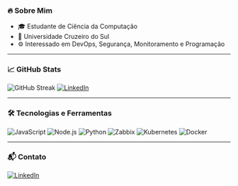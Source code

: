 ### 🔥 Sobre Mim
- 🎓 Estudante de Ciência da Computação  
- 🎯 Universidade Cruzeiro do Sul  
- ⚙️ Interessado em DevOps, Segurança, Monitoramento e Programação  

---

### 📈 GitHub Stats
![GitHub Streak](https://streak-stats.demolab.com?user=Musta-eideh&theme=tokyonight&hide_border=true&border_radius=10)
[![LinkedIn](https://img.shields.io/badge/LinkedIn-0077B5?style=for-the-badge&logo=linkedin&logoColor=white)](https://www.linkedin.com/in/mustafa-eideh/)

---

### 🛠️ Tecnologias e Ferramentas
<div style="display: inline_block">
  <img align="center" src="https://img.shields.io/badge/JavaScript-F7DF1E?style=for-the-badge&logo=javascript&logoColor=black" alt="JavaScript">
  <img align="center" src="https://img.shields.io/badge/Node.js-339933?style=for-the-badge&logo=node.js&logoColor=white" alt="Node.js">
  <img align="center" src="https://img.shields.io/badge/Python-3776AB?style=for-the-badge&logo=python&logoColor=white" alt="Python">
  <img align="center" src="https://img.shields.io/badge/Zabbix-DC382D?style=for-the-badge&logo=zabbix&logoColor=white" alt="Zabbix">
  <img align="center" src="https://img.shields.io/badge/Kubernetes-326CE5?style=for-the-badge&logo=kubernetes&logoColor=white" alt="Kubernetes">
  <img align="center" src="https://img.shields.io/badge/Docker-2496ED?style=for-the-badge&logo=docker&logoColor=white" alt="Docker">
</div>

---

### 📬 Contato
[![LinkedIn](https://img.shields.io/badge/LinkedIn-0077B5?style=for-the-badge&logo=linkedin&logoColor=white)](https://www.linkedin.com/in/mustafa-eideh/)
